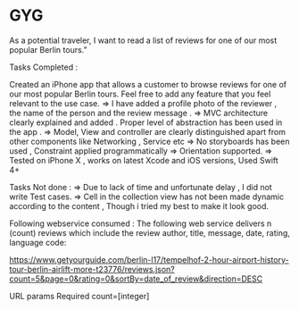 # GYG

As a potential traveler, I want to read a list of reviews for one of our most popular Berlin tours.”

 

Tasks Completed : 

Created an iPhone app that allows a customer to browse reviews for one of our most popular Berlin tours. 
Feel free to add any feature that you feel relevant to the use case.
=> I have added a profile photo of the reviewer , the name of the person and the review message . 
=> MVC architecture clearly explained and added . Proper level of abstraction has been used in the app .
=> Model, View and controller are clearly distinguished apart from other components like Networking , Service etc 
=> No storyboards has been used , Constraint applied programmatically 
=> Orientation supported. 
=> Tested on iPhone X , works on latest Xcode and iOS versions, Used Swift 4+

Tasks Not done : 
=> Due to lack of time and unfortunate delay , I did not write Test cases. 
=> Cell in the collection view has not been made dynamic according to the content , Though i tried my best to make it look good.  
 

Following webservice consumed : 
The following web service delivers n (count) reviews which include the review author, title, message, date, rating, language code:

 

https://www.getyourguide.com/berlin-l17/tempelhof-2-hour-airport-history-tour-berlin-airlift-more-t23776/reviews.json?count=5&page=0&rating=0&sortBy=date_of_review&direction=DESC

URL params
Required
count=[integer]
